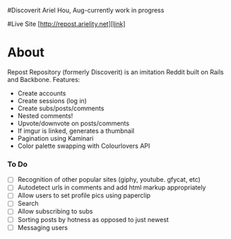 #Discoverit
Ariel Hou, Aug-currently work in progress

#Live Site
[http://repost.arielity.net][link]

[link]: http://repost.arielity.net

# About
Repost Repository (formerly Discoverit) is an imitation Reddit built on Rails and Backbone. Features:

- Create accounts
- Create sessions (log in)
- Create subs/posts/comments
- Nested comments!
- Upvote/downvote on posts/comments
- If imgur is linked, generates a thumbnail
- Pagination using Kaminari
- Color palette swapping with Colourlovers API


### To Do
- [ ] Recognition of other popular sites (giphy, youtube. gfycat, etc)
- [ ] Autodetect urls in comments and add html markup appropriately
- [ ] Allow users to set profile pics using paperclip
- [ ] Search
- [ ] Allow subscribing to subs
- [ ] Sorting posts by hotness as opposed to just newest
- [ ] Messaging users
